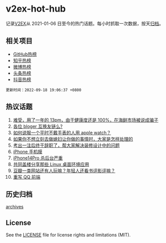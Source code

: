# v2ex-hot-hub

 记录[V2EX](https://www.v2ex.com/)从 2021-01-06 日至今的热门话题。每小时抓取一次数据，按天[归档](archives)。
 
 ## 相关项目

- [GitHub热榜](https://github.com/snaildev/github-hot-hub)
- [知乎热榜](https://github.com/snaildev/zhihu-hot-hub)
- [微博热榜](https://github.com/snaildev/weibo-hot-hub)
- [头条热榜](https://github.com/snaildev/toutiao-hot-hub)
- [抖音热榜](https://github.com/snaildev/douyin-hot-hub)


 `更新时间：2022-09-18 19:06:37 +0800`

## 热议话题

1. [难受，用了一年的 13pm，由于健康度还是 100%，在海鲜市场被说成骗子](https://www.v2ex.com/t/881004)
1. [各位 bloger 互换友链么?](https://www.v2ex.com/t/880945)
1. [如何说服一个平时不戴手表的人用 apple watch？](https://www.v2ex.com/t/880950)
1. [如果你不想立刻去做媳妇让你做的事情时，大家是怎样处理的](https://www.v2ex.com/t/880897)
1. [考出一注后终于辞职了，帮大家解决装修设计中的问题](https://www.v2ex.com/t/880894)
1. [iPhone 手机膜](https://www.v2ex.com/t/880975)
1. [iPhone14Pro 杀后台严重](https://www.v2ex.com/t/880914)
1. [共同盖楼分享那些 Linux 桌面环境应用](https://www.v2ex.com/t/880985)
1. [豆瓣一类网站还有人玩嘛？年轻人还看书评影评嘛？](https://www.v2ex.com/t/880990)
1. [重写 QQ 前端](https://www.v2ex.com/t/880869)

## 历史归档

[archives](archives)

## License

See the [LICENSE](LICENSE) file for license rights and limitations (MIT).
